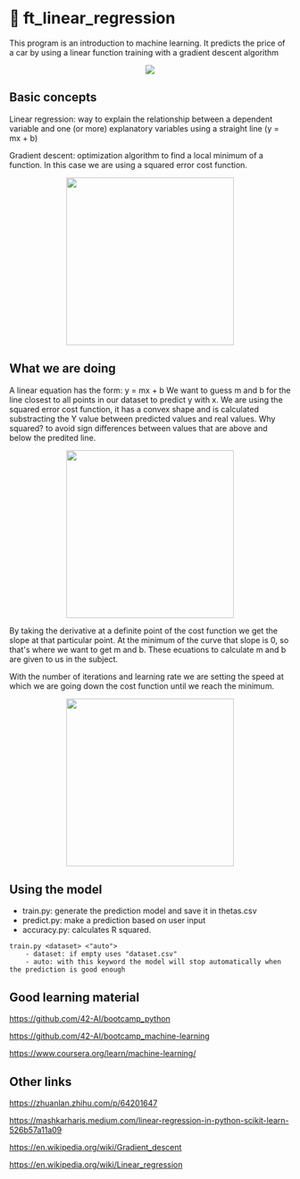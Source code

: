 # 🔮 ft_linear_regression

This program is an introduction to machine learning. It predicts the price of a car by using a linear function training with a gradient descent algorithm

<p align=center><img src=https://user-images.githubusercontent.com/74905890/142940340-025ab667-17b5-42db-afae-a2d60e3cc5b4.gif></img></p>

## Basic concepts
Linear regression: way to explain the relationship between a dependent variable and one (or more) explanatory variables using a straight line (y = mx + b)

Gradient descent: optimization algorithm to find a local minimum of a function. In this case we are using a squared error cost function.
<p align=center><img width=300px src=https://user-images.githubusercontent.com/74905890/142947946-2e93dae2-6c78-492c-854a-8d8e300a7fbf.png></img></p>

## What we are doing
A linear equation has the form: y = mx + b
We want to guess m and b for the line closest to all points in our dataset to predict y with x.
We are using the squared error cost function, it has a convex shape and is calculated substracting the Y value between predicted values and real values. Why squared? to avoid sign differences between values that are above and below the predited line.
<p align=center><img width=300px src=https://user-images.githubusercontent.com/74905890/142948862-d130cbd3-7d24-416f-b8fc-c30ff21c26a2.png></img></p>

By taking the derivative at a definite point of the cost function we get the slope at that particular point. At the minimum of the curve that slope is 0, so that's where we want to get m and b. These ecuations to calculate m and b are given to us in the subject.

With the number of iterations and learning rate we are setting the speed at which we are going down the cost function until we reach the minimum.
<p align=center><img width=300px src=https://user-images.githubusercontent.com/74905890/142949226-ddf08fa2-15c3-4c50-9122-d207a9a18ef1.png></img></p>

## Using the model
- train.py: generate the prediction model and save it in thetas.csv
- predict.py: make a prediction based on user input
- accuracy.py: calculates R squared.
```
train.py <dataset> <"auto">
    - dataset: if empty uses "dataset.csv"
    - auto: with this keyword the model will stop automatically when the prediction is good enough
```

## Good learning material
https://github.com/42-AI/bootcamp_python

https://github.com/42-AI/bootcamp_machine-learning

https://www.coursera.org/learn/machine-learning/

## Other links
https://zhuanlan.zhihu.com/p/64201647

https://mashkarharis.medium.com/linear-regression-in-python-scikit-learn-526b57a11a09

https://en.wikipedia.org/wiki/Gradient_descent

https://en.wikipedia.org/wiki/Linear_regression

